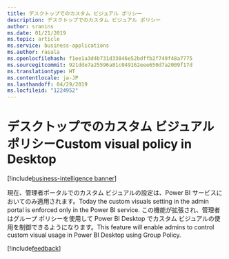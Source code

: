 ```yaml
---
title: デスクトップでのカスタム ビジュアル ポリシー
description: デスクトップでのカスタム ビジュアル ポリシー
author: sranins
ms.date: 01/21/2019
ms.topic: article
ms.service: business-applications
ms.author: rasala
ms.openlocfilehash: f1ee1a3d4b731d33846e52bdffb2f749f48a7775
ms.sourcegitcommit: 921dde7a25596a81c049162eee650d7a2009f17d
ms.translationtype: HT
ms.contentlocale: ja-JP
ms.lasthandoff: 04/29/2019
ms.locfileid: "1224952"
---
```

#  <a name="custom-visual-policy-in-desktop"></a><span data-ttu-id="a9419-103">デスクトップでのカスタム ビジュアル ポリシー</span><span class="sxs-lookup"><span data-stu-id="a9419-103">Custom visual policy in Desktop</span></span>
[!include[business-intelligence banner](../../includes/business-intelligence.md)]


<span data-ttu-id="a9419-104">現在、管理者ポータルでのカスタム ビジュアルの設定は、Power BI サービスにおいてのみ適用されます。</span><span class="sxs-lookup"><span data-stu-id="a9419-104">Today the custom visuals setting in the admin portal is enforced only in the Power BI service.</span></span> <span data-ttu-id="a9419-105">この機能が拡張され、管理者はグループ ポリシーを使用して Power BI Desktop でカスタム ビジュアルの使用を制御できるようになります。</span><span class="sxs-lookup"><span data-stu-id="a9419-105">This feature will enable admins to control custom visual usage in Power BI Desktop using Group Policy.</span></span>  

[!include[feedback](../includes/service-feedback.md)]
